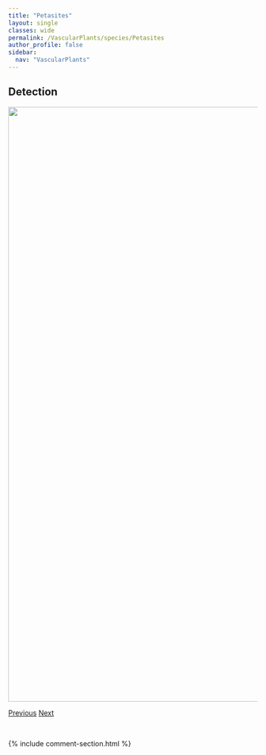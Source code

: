 ```yaml
---
title: "Petasites"
layout: single
classes: wide
permalink: /VascularPlants/species/Petasites
author_profile: false
sidebar:
  nav: "VascularPlants"
---
```


<h2>Detection</h2>

<a href="https://drive.google.com/uc?export=view&id=1LuR9H8xNjSTmGoM78X43b2YXjg69jFv-">
<img src="https://drive.google.com/uc?export=view&id=1LuR9H8xNjSTmGoM78X43b2YXjg69jFv-" height = "1200" width = "800">
</a>


<a href="/DevelopmentWebsite/VascularPlants/species/PersicariaMaculosaLapathifolium" class="pagination--pager" title="Persicaria maculosa/lapathifolium">Previous</a> <a href="/DevelopmentWebsite/VascularPlants/species/PetasitesFrigidus" class="pagination--pager" title="Arctic Sweet Coltsfoot">Next</a>

<p>&nbsp;</p>

{% include comment-section.html %}
